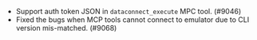 - Support auth token JSON in `dataconnect_execute` MPC tool. (#9046)
- Fixed the bugs when MCP tools cannot connect to emulator due to CLI version mis-matched. (#9068)
